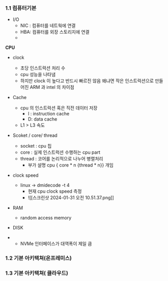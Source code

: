 ### 1.1 컴퓨터기본

- I/O 
	- NIC : 컴퓨터를 네트웍에 연결
	- HBA: 컴퓨터를 외장 스토리지에 연결
	- 
**CPU**
- clock
	- 초당 인스트럭션 처리 수
	- cpu 성능을 나타냄
	- 하지만 clock 이 높다고 반드시 빠르진 않음 왜냐면 작은 인스트럭션으로 만들어진 ARM 과 intel 의 차이점
- Cache
	- cpu 의 인스트럭션 혹은 직전 데이터 저장
		- l : instruction cache
		- D: data cache
	- L1 > L3 속도
- Scoket / core/ thread
	- socket : cpu 칩
	- core : 실제 인스트럭션 수행하는 cpu part
	- thread : 코어를 논리적으로 나누어 병렬처리 
		- 부가 설명 cpu { core * n {thread * n}} 개임
- clock speed
	- linux -> dmidecode -t 4
		- 현재 cpu clock speed 측정
		- ![[스크린샷 2024-01-31 오전 10.51.37.png]]

- RAM 
	- random access memory
- DISK
- 
	- NVMe 인터페이스가 대역폭이 제일 큼
### 1.2 기본 아키택쳐(온프레미스)



### 1.3 기본 아키택쳐( 클라우드)